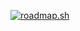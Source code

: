 [![roadmap.sh](https://roadmap.sh/card/tall/68c959d7241c4d0923889bfe?variant=dark&roadmaps=%2Cdevops%2Cdocker%2Cgit-github)](https://roadmap.sh)
